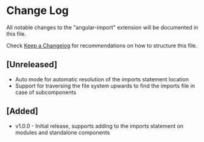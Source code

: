 # Change Log

All notable changes to the "angular-import" extension will be documented in this file.

Check [Keep a Changelog](http://keepachangelog.com/) for recommendations on how to structure this file.

## [Unreleased]

- Auto mode for automatic resolution of the imports statement location
- Support for traversing the file system upwards to find the imports file in case of subcomponents

## [Added]

- v1.0.0 - Initial release, supports adding to the imports statement on modules and standalone components